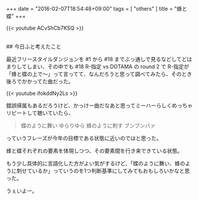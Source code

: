 +++
date = "2016-02-07T18:54:48+09:00"
tags = [ "others" ]
title = "蜂と蝶"
+++

{{< youtube ACvShCb7KSQ >}}
<br />

<!--more-->

<br />
## 今日ふと考えたこと

最近フリースタイルダンジョンを #1 から #18 までぶっ通しで見るなどしてどはまりしてしまい、その中でも #18 R-指定 vs DOTAMA の round 2 で R-指定が「蜂と蝶の上で〜」って言ってて、なんだろうと思って調べてみたら、そのとき後ろでかかってた曲だった。

{{< youtube ifokddNy2Ls >}}
<br />

錯誤帰属もあるだろうけど、かっけー曲だなあと思ってミーハーらしくめっちゃリピートして聴いていたら、

> 蝶のように舞い ゆらりゆら 蜂のように刺す ブンブンバァ

っていうフレーズが今年の目標である状態に近いのではと思った。

蜂と蝶それぞれの要素を体現しつつ、その要素間を行き来できている状態。

もう少し具体的に言語化した方がよい気がするけど、「蝶のように舞い、蜂のように刺せているか」っていうのを1つ判断基準にしてみてもおもしろいかなと思った。

うぇいよー。
